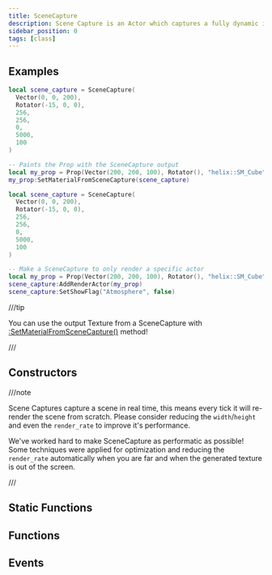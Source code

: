 ```yaml
---
title: SceneCapture
description: Scene Capture is an Actor which captures a fully dynamic image of the scene into a Texture. It captures the scene from its view frustum, stores that view as an image, which is then used within a Material.
sidebar_position: 0
tags: [class]
---
```


<HeaderDeclaration type="Class" name="SceneCapture" image="/img/docs/scenecapture.webp" />


## Examples

```lua title="Client/Index.lua"
local scene_capture = SceneCapture(
  Vector(0, 0, 200),
  Rotator(-15, 0, 0),
  256,
  256,
  0,
  5000,
  100
)

-- Paints the Prop with the SceneCapture output
local my_prop = Prop(Vector(200, 200, 100), Rotator(), "helix::SM_Cube")
my_prop:SetMaterialFromSceneCapture(scene_capture)
```

```lua title="Client/Index.lua"
local scene_capture = SceneCapture(
  Vector(0, 0, 200),
  Rotator(-15, 0, 0),
  256,
  256,
  0,
  5000,
  100
)

-- Make a SceneCapture to only render a specific actor
local my_prop = Prop(Vector(200, 200, 100), Rotator(), "helix::SM_Cube")
scene_capture:AddRenderActor(my_prop)
scene_capture:SetShowFlag("Atmosphere", false)
```

///tip

You can use the output Texture from a SceneCapture with [:SetMaterialFromSceneCapture()](/scripting-reference/classes/base-classes/paintable.mdx#setmaterialfromscenecapture) method!

///


## Constructors

<ConstructorDeclaration type="Class" name="SceneCapture" />

///note

Scene Captures capture a scene in real time, this means every tick it will re-render the scene from scratch. Please consider reducing the `width`/`height` and even the `render_rate` to improve it's performance.

We've worked hard to make SceneCapture as performatic as possible! Some techniques were applied for optimization and reducing the `render_rate` automatically when you are far and when the generated texture is out of the screen.

///


## Static Functions

<StaticFunctionsDeclaration type="Class" name="SceneCapture" />


## Functions

<FunctionsDeclaration type="Class" name="SceneCapture" />


## Events

<EventsDeclaration type="Class" name="SceneCapture" />
